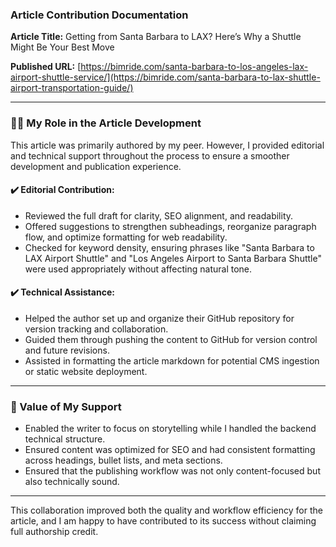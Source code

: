 ### Article Contribution Documentation

**Article Title:**
Getting from Santa Barbara to LAX? Here’s Why a Shuttle Might Be Your Best Move

**Published URL:**
[https://bimride.com/santa-barbara-to-los-angeles-lax-airport-shuttle-service/](https://bimride.com/santa-barbara-to-lax-shuttle-airport-transportation-guide/)

---

### 🧑‍💻 My Role in the Article Development

This article was primarily authored by my peer. However, I provided editorial and technical support throughout the process to ensure a smoother development and publication experience.

#### ✔️ Editorial Contribution:

* Reviewed the full draft for clarity, SEO alignment, and readability.
* Offered suggestions to strengthen subheadings, reorganize paragraph flow, and optimize formatting for web readability.
* Checked for keyword density, ensuring phrases like "Santa Barbara to LAX Airport Shuttle" and "Los Angeles Airport to Santa Barbara Shuttle" were used appropriately without affecting natural tone.

#### ✔️ Technical Assistance:

* Helped the author set up and organize their GitHub repository for version tracking and collaboration.
* Guided them through pushing the content to GitHub for version control and future revisions.
* Assisted in formatting the article markdown for potential CMS ingestion or static website deployment.

---

### 🤝 Value of My Support

* Enabled the writer to focus on storytelling while I handled the backend technical structure.
* Ensured content was optimized for SEO and had consistent formatting across headings, bullet lists, and meta sections.
* Ensured that the publishing workflow was not only content-focused but also technically sound.

---

This collaboration improved both the quality and workflow efficiency for the article, and I am happy to have contributed to its success without claiming full authorship credit.
